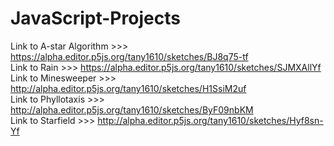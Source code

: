 # JavaScript-Projects

Link to A-star Algorithm >>> https://alpha.editor.p5js.org/tany1610/sketches/BJ8q75-tf </br>
Link to Rain >>> https://alpha.editor.p5js.org/tany1610/sketches/SJMXAllYf </br>
Link to Minesweeper >>> http://alpha.editor.p5js.org/tany1610/sketches/H1SsiM2uf </br>
Link to Phyllotaxis >>> http://alpha.editor.p5js.org/tany1610/sketches/ByF09nbKM </br>
Link to Starfield >>> http://alpha.editor.p5js.org/tany1610/sketches/Hyf8sn-Yf </br>
